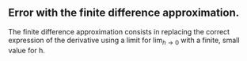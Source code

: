 ## Error with the finite difference approximation.


The finite difference approximation consists in replacing the correct expression of the derivative using a limit for $\displaystyle\lim_{h \to 0}$ with a finite, small value for h.

